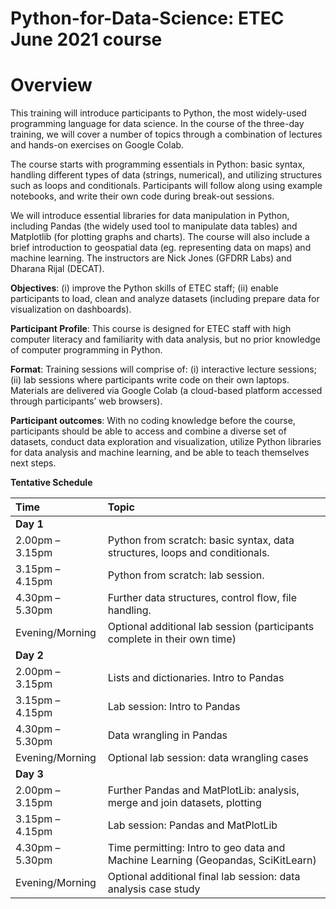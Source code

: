 # Python-for-Data-Science: ETEC June 2021 course

# Overview
This training will introduce participants to Python, the most widely-used programming language for data science. In the course of the three-day training, we will cover a number of topics through a combination of lectures and hands-on exercises on Google Colab. 

The course starts with programming essentials in Python: basic syntax, handling different types of data (strings, numerical), and utilizing structures such as loops and conditionals. Participants will follow along using example notebooks, and write their own code during break-out sessions.

We will introduce essential libraries for data manipulation in Python, including Pandas (the widely used tool to manipulate data tables) and Matplotlib (for plotting graphs and charts). The course will also include a brief introduction to geospatial data (eg. representing data on maps) and machine learning. The instructors are Nick Jones (GFDRR Labs) and Dharana Rijal (DECAT).

__Objectives__: (i) improve the Python skills of ETEC staff; (ii) enable participants to load, clean and analyze datasets (including prepare data for visualization on dashboards).


__Participant Profile__: This course is designed for ETEC staff with high computer literacy and familiarity with data analysis, but no prior knowledge of computer programming in Python.


__Format__: Training sessions will comprise of: (i) interactive lecture sessions; (ii) lab sessions where participants write code on their own laptops. Materials are delivered via Google Colab (a cloud-based platform accessed through participants’ web browsers).

__Participant outcomes__: With no coding knowledge before the course, participants should be able to access and combine a diverse set of datasets, conduct data exploration and visualization, utilize Python libraries for data analysis and machine learning, and be able to teach themselves next steps.

**Tentative Schedule**

|**Time**| **Topic** |
|:---|:----|
|**Day 1**|
|2.00pm – 3.15pm| Python from scratch: basic syntax, data structures, loops and conditionals. |
|3.15pm – 4.15pm| Python from scratch: lab session. |
|4.30pm – 5.30pm| Further data structures, control flow, file handling. |
|Evening/Morning| Optional additional lab session (participants complete in their own time) |
|**Day 2**|
|2.00pm – 3.15pm| Lists and dictionaries. Intro to Pandas |
|3.15pm – 4.15pm| Lab session: Intro to Pandas|
|4.30pm – 5.30pm| Data wrangling in Pandas |
|Evening/Morning| Optional lab session: data wrangling cases |
|**Day 3**|
|2.00pm – 3.15pm| Further Pandas and MatPlotLib: analysis, merge and join datasets, plotting |
|3.15pm – 4.15pm| Lab session: Pandas and MatPlotLib |
|4.30pm – 5.30pm| Time permitting: Intro to geo data and Machine Learning (Geopandas, SciKitLearn) |
|Evening/Morning| Optional additional final lab session: data analysis case study |

